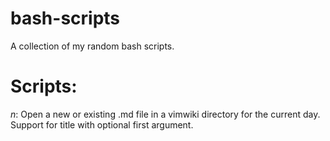 # bash-scripts
A collection of my random bash scripts. 

# Scripts:
_n_: Open a new or existing .md file in a vimwiki directory for the current day. Support for title with optional first argument.
